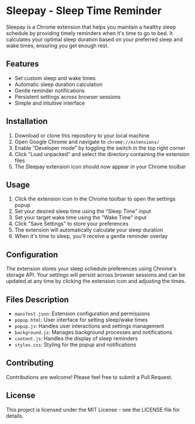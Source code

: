 # Sleepay - Sleep Time Reminder

Sleepay is a Chrome extension that helps you maintain a healthy sleep schedule by providing timely reminders when it's time to go to bed. It calculates your optimal sleep duration based on your preferred sleep and wake times, ensuring you get enough rest.

## Features

- Set custom sleep and wake times
- Automatic sleep duration calculation
- Gentle reminder notifications
- Persistent settings across browser sessions
- Simple and intuitive interface

## Installation

1. Download or clone this repository to your local machine
2. Open Google Chrome and navigate to `chrome://extensions/`
3. Enable "Developer mode" by toggling the switch in the top right corner
4. Click "Load unpacked" and select the directory containing the extension files
5. The Sleepay extension icon should now appear in your Chrome toolbar

## Usage

1. Click the extension icon in the Chrome toolbar to open the settings popup
2. Set your desired sleep time using the "Sleep Time" input
3. Set your target wake time using the "Wake Time" input
4. Click "Save Settings" to store your preferences
5. The extension will automatically calculate your sleep duration
6. When it's time to sleep, you'll receive a gentle reminder overlay

## Configuration

The extension stores your sleep schedule preferences using Chrome's storage API. Your settings will persist across browser sessions and can be updated at any time by clicking the extension icon and adjusting the times.

## Files Description

- `manifest.json`: Extension configuration and permissions
- `popup.html`: User interface for setting sleep/wake times
- `popup.js`: Handles user interactions and settings management
- `background.js`: Manages background processes and notifications
- `content.js`: Handles the display of sleep reminders
- `styles.css`: Styling for the popup and notifications

## Contributing

Contributions are welcome! Please feel free to submit a Pull Request.

## License

This project is licensed under the MIT License - see the LICENSE file for details.